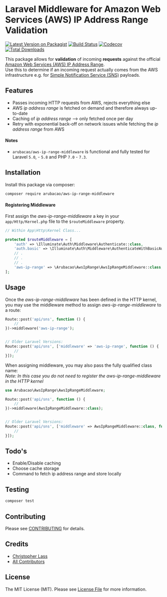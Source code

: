 # Laravel Middleware for Amazon Web Services (AWS) IP Address Range Validation

[![Latest Version on Packagist](https://img.shields.io/packagist/v/arubacao/aws-ip-range-middleware.svg?style=flat-square)](https://packagist.org/packages/arubacao/aws-ip-range-middleware)
[![Build Status](https://img.shields.io/travis/arubacao/aws-ip-range-middleware/master.svg?style=flat-square)](https://travis-ci.org/arubacao/aws-ip-range-middleware)
[![Codecov](https://img.shields.io/codecov/c/github/arubacao/aws-ip-range-middleware.svg?style=flat-square)](https://codecov.io/gh/arubacao/aws-ip-range-middleware)
[![Total Downloads](https://img.shields.io/packagist/dt/arubacao/aws-ip-range-middleware.svg?style=flat-square)](https://packagist.org/packages/arubacao/aws-ip-range-middleware)

This package allows for **validation** of incoming **requests** against the official [Amazon Web Services (AWS) IP Address Range](https://docs.aws.amazon.com/general/latest/gr/aws-ip-ranges.html).  
Use this to determine if an incoming request actually comes from the AWS infrastructure e.g. for [Simple Notification Service (SNS)](https://docs.aws.amazon.com/sns/latest/dg/welcome.html) payloads.

## Features
 - Passes incoming HTTP requests from AWS, rejects everything else 
 - AWS _ip address range_ is fetched on demand and therefore always up-to-date
 - Caching of _ip address range_ --> only fetched once per day
 - Retry with exponential back-off on network issues while fetching the _ip address range_ from AWS 

#### Notes
 - `arubacao/aws-ip-range-middleware` is functional and fully tested for Laravel `5.0`, - `5.8` and PHP `7.0` - `7.3`.
## Installation
Install this package via composer:

```bash
composer require arubacao/aws-ip-range-middleware
```

#### Registering Middleware

First assign the _aws-ip-range-middleware_ a key in your `app/Http/Kernel.php` file to the `$routeMiddleware` property.

```PHP
// Within App\Http\Kernel Class...

protected $routeMiddleware = [
    'auth' => \Illuminate\Auth\Middleware\Authenticate::class,
    'auth.basic' => \Illuminate\Auth\Middleware\AuthenticateWithBasicAuth::class,
    // .
    // .
    // .
    'aws-ip-range' => \Arubacao\AwsIpRange\AwsIpRangeMiddleware::class,
];
```

## Usage

Once the _aws-ip-range-middleware_ has been defined in the HTTP kernel, you may use the middleware method to assign _aws-ip-range-middleware_ to a route:

```PHP
Route::post('api/sns', function () {
    //
})->middleware('aws-ip-range');


// Older Laravel Versions:
Route::post('api/sns', ['middleware' => 'aws-ip-range', function () {
    //
}]);
```

When assigning middleware, you may also pass the fully qualified class name:  
_Note: In this case you do not need to register the aws-ip-range-middleware in the HTTP kernel_  

```PHP
use Arubacao\AwsIpRange\AwsIpRangeMiddleware;

Route::post('api/sns', function () {
    //
})->middleware(AwsIpRangeMiddleware::class);


// Older Laravel Versions:
Route::post('api/sns', ['middleware' => AwsIpRangeMiddleware::class, function () {
    //
}]);
```


## Todo's

 - Enable/Disable caching
 - Choose cache storage
 - Command to fetch ip address range and store locally 

## Testing

``` bash
composer test
```

## Contributing

Please see [CONTRIBUTING](CONTRIBUTING.md) for details.

## Credits

- [Christopher Lass](https://github.com/arubacao)
- [All Contributors](../../contributors)

## License

The MIT License (MIT). Please see [License File](LICENSE.md) for more information.
